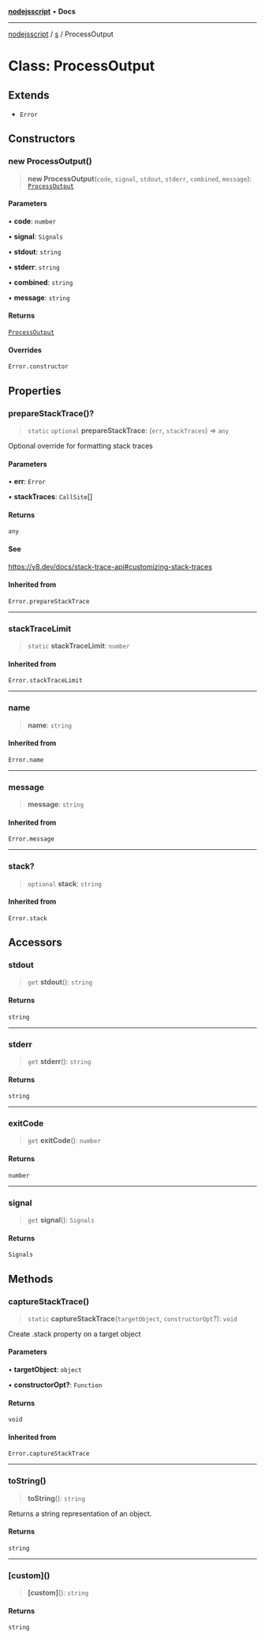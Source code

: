 [**nodejsscript**](../../../README.md) • **Docs**

***

[nodejsscript](../../../README.md) / [s](../README.md) / ProcessOutput

# Class: ProcessOutput

## Extends

- `Error`

## Constructors

### new ProcessOutput()

> **new ProcessOutput**(`code`, `signal`, `stdout`, `stderr`, `combined`, `message`): [`ProcessOutput`](ProcessOutput.md)

#### Parameters

• **code**: `number`

• **signal**: `Signals`

• **stdout**: `string`

• **stderr**: `string`

• **combined**: `string`

• **message**: `string`

#### Returns

[`ProcessOutput`](ProcessOutput.md)

#### Overrides

`Error.constructor`

## Properties

### prepareStackTrace()?

> `static` `optional` **prepareStackTrace**: (`err`, `stackTraces`) => `any`

Optional override for formatting stack traces

#### Parameters

• **err**: `Error`

• **stackTraces**: `CallSite`[]

#### Returns

`any`

#### See

https://v8.dev/docs/stack-trace-api#customizing-stack-traces

#### Inherited from

`Error.prepareStackTrace`

***

### stackTraceLimit

> `static` **stackTraceLimit**: `number`

#### Inherited from

`Error.stackTraceLimit`

***

### name

> **name**: `string`

#### Inherited from

`Error.name`

***

### message

> **message**: `string`

#### Inherited from

`Error.message`

***

### stack?

> `optional` **stack**: `string`

#### Inherited from

`Error.stack`

## Accessors

### stdout

> `get` **stdout**(): `string`

#### Returns

`string`

***

### stderr

> `get` **stderr**(): `string`

#### Returns

`string`

***

### exitCode

> `get` **exitCode**(): `number`

#### Returns

`number`

***

### signal

> `get` **signal**(): `Signals`

#### Returns

`Signals`

## Methods

### captureStackTrace()

> `static` **captureStackTrace**(`targetObject`, `constructorOpt`?): `void`

Create .stack property on a target object

#### Parameters

• **targetObject**: `object`

• **constructorOpt?**: `Function`

#### Returns

`void`

#### Inherited from

`Error.captureStackTrace`

***

### toString()

> **toString**(): `string`

Returns a string representation of an object.

#### Returns

`string`

***

### \[custom\]()

> **\[custom\]**(): `string`

#### Returns

`string`
